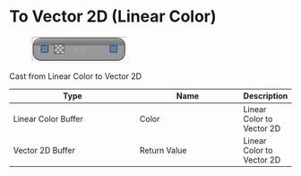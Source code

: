 # To Vector 2D (Linear Color)

<div align="left" data-full-width="false">

<figure><img src="To_Vector_2D_(Linear_Color).png" alt=""><figcaption></figcaption></figure>

</div>

Cast from Linear Color to Vector 2D

<table>
<thead><tr><th width="250">Type</th><th width="200">Name</th><th>Description</th></tr></thead>
<tbody>
<tr><td>Linear Color Buffer</td><td>Color</td><td>Linear Color to Vector 2D</td></tr>
<tr><td>Vector 2D Buffer</td><td>Return Value</td><td>Linear Color to Vector 2D</td></tr>
</tbody>
</table>